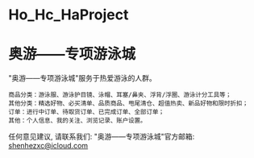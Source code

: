 # Ho_Hc_HaProject
# 奥游——专项游泳城

  "奥游——专项游泳城"服务于热爱游泳的人群。

    商品分类：游泳服、游泳护目镜、泳帽、耳塞/鼻夹、浮背/浮圈、游泳计分工具等；
    其他分类：精选好物、必买清单、品质商品、甩尾清仓、超值热卖、新品好物和限时折扣；
    订单：进行中订单、待取货订单、已完成订单、全部订单；
    其他：个人信息、我的关注、浏览记录、账户设置。

   任何意见建议, 请联系我们: 
   "奥游——专项游泳城"官方邮箱: shenhezxc@icloud.com
